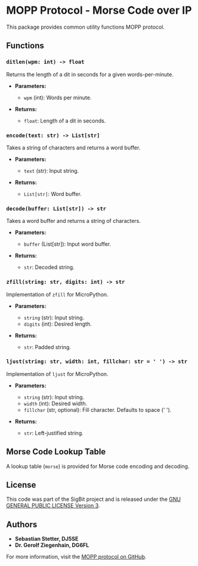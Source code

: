 # MOPP Protocol - Morse Code over IP

This package provides common utility functions MOPP protocol.

## Functions

### `ditlen(wpm: int) -> float`

Returns the length of a dit in seconds for a given words-per-minute.

- **Parameters:**
  - `wpm` (int): Words per minute.

- **Returns:**
  - `float`: Length of a dit in seconds.

### `encode(text: str) -> List[str]`

Takes a string of characters and returns a word buffer.

- **Parameters:**
  - `text` (str): Input string.

- **Returns:**
  - `List[str]`: Word buffer.

### `decode(buffer: List[str]) -> str`

Takes a word buffer and returns a string of characters.

- **Parameters:**
  - `buffer` (List[str]): Input word buffer.

- **Returns:**
  - `str`: Decoded string.

### `zfill(string: str, digits: int) -> str`

Implementation of `zfill` for MicroPython.

- **Parameters:**
  - `string` (str): Input string.
  - `digits` (int): Desired length.

- **Returns:**
  - `str`: Padded string.

### `ljust(string: str, width: int, fillchar: str = ' ') -> str`

Implementation of `ljust` for MicroPython.

- **Parameters:**
  - `string` (str): Input string.
  - `width` (int): Desired width.
  - `fillchar` (str, optional): Fill character. Defaults to space (' ').

- **Returns:**
  - `str`: Left-justified string.

## Morse Code Lookup Table

A lookup table (`morse`) is provided for Morse code encoding and decoding.

## License

This code was part of the SigBit project and is released under the [GNU GENERAL PUBLIC LICENSE Version 3](https://www.gnu.org/licenses/gpl-3.0.html).

## Authors

- **Sebastian Stetter, DJ5SE**
- **Dr. Gerolf Ziegenhain, DG6FL**

For more information, visit the [MOPP protocol on GitHub](https://github.com/Morse-Code-over-IP/protocol-mopp).